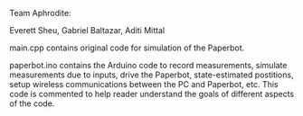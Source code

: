 Team Aphrodite:

Everett Sheu, Gabriel Baltazar, Aditi Mittal

main.cpp contains original code for simulation of the Paperbot.

paperbot.ino contains the Arduino code to record measurements, simulate measurements due to inputs, drive the Paperbot, state-estimated postitions, setup wireless communications between the PC and Paperbot, etc. This code is commented to help reader understand the goals of different aspects of the code.
